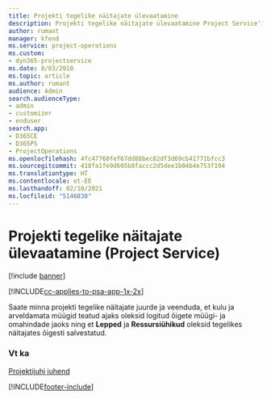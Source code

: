 ```yaml
---
title: Projekti tegelike näitajate ülevaatamine
description: Projekti tegelike näitajate ülevaatamine Project Service'is
author: rumant
manager: kfend
ms.service: project-operations
ms.custom:
- dyn365-projectservice
ms.date: 8/03/2018
ms.topic: article
ms.author: rumant
audience: Admin
search.audienceType:
- admin
- customizer
- enduser
search.app:
- D365CE
- D365PS
- ProjectOperations
ms.openlocfilehash: 4fc47760fef67dd88bec82df3d69cb41771bfcc3
ms.sourcegitcommit: 418fa1fe9d605b8faccc2d5dee1b04b4e753f194
ms.translationtype: HT
ms.contentlocale: et-EE
ms.lasthandoff: 02/10/2021
ms.locfileid: "5146838"
---
```

# <a name="review-project-actuals-project-service"></a>Projekti tegelike näitajate ülevaatamine (Project Service)

[!include [banner](../includes/psa-now-project-operations.md)]

[!INCLUDE[cc-applies-to-psa-app-1x-2x](../includes/cc-applies-to-psa-app-1x-2x.md)]

Saate minna projekti tegelike näitajate juurde ja veenduda, et kulu ja arveldamata müügid teatud ajaks oleksid logitud õigete müügi- ja omahindade jaoks ning et **Lepped** ja **Ressursiühikud** oleksid tegelikes näitajates õigesti salvestatud.  
  
### <a name="see-also"></a>Vt ka  
 [Projektijuhi juhend](../psa/project-manager-guide.md)


[!INCLUDE[footer-include](../includes/footer-banner.md)]